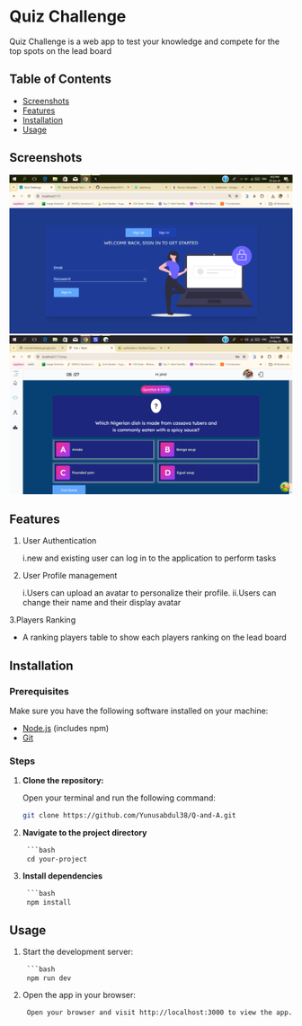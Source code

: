 
# Quiz Challenge

Quiz Challenge is a web app to test your knowledge and compete for the top spots on the lead board

## Table of Contents

- [Screenshots](#Screenshots)
- [Features](#Features)
- [Installation](#installation)
- [Usage](#Usage)

## Screenshots

![App Screenshot](/src/assets/auth.png)
![App Screenshot](/src/assets/play.png)


## Features

1. User Authentication
    
    i.new and existing user can log in to the application to perform tasks

2. User Profile management

    i.Users can upload an avatar to personalize their  profile.
 ii.Users can change their name and their display avatar


3.Players Ranking

- A ranking players table to show each players ranking on the  lead board

## Installation

### Prerequisites

Make sure you have the following software installed on your machine:

- [Node.js](https://nodejs.org/) (includes npm)
- [Git](https://git-scm.com/)

### Steps

1. **Clone the repository:**

   Open your terminal and run the following command:

   ```bash
   git clone https://github.com/Yunusabdul38/Q-and-A.git

2. **Navigate to the project directory**


        ```bash
        cd your-project

3. **Install dependencies**


        ```bash
        npm install

## Usage

1. Start the development server:


        ```bash
        npm run dev
2. Open the app in your browser:

        Open your browser and visit http://localhost:3000 to view the app.